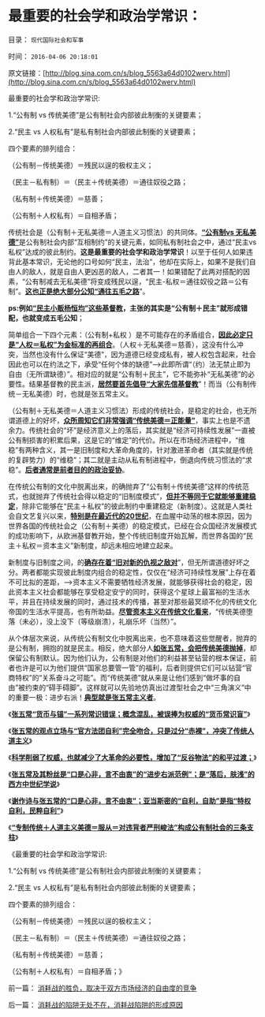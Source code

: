 # 最重要的社会学和政治学常识：

目录： `现代国际社会和军事` 

时间： `2016-04-06 20:18:01` 

原文链接：[http://blog.sina.com.cn/s/blog_5563a64d0102werv.html](http://blog.sina.com.cn/s/blog_5563a64d0102werv.html)

最重要的社会学和政治学常识:

1.“公有制 vs 传统美德”是公有制社会内部彼此制衡的关键要素；

2.“民主 vs 人权私有”是私有制社会内部彼此制衡的关键要素；

四个要素的排列组合：

（公有制－传统美德）＝残民以逞的极权主义；

（民主－私有制）＝（民主＋传统美德）＝通往奴役之路；

（私有制＋传统美德）＝慈善；

（公有制＋人权私有）＝自相矛盾；

传统社会是（公有制＋无私美德＝人道主义习惯法）的共同体。[**“公有制vs
无私美德”**](../../../2014/4/11/传统道德之“谦虚的义务”，左棍“断言棒喝”有广泛的同情者.md)是公有制社会内部“互相制约”的关键元素，如同私有制社会之中，通过“民主vs私权”达成的彼此制约。**这是最重要的社会学和政治学常识**！以至于任何人如果违背此基本常识，无论他的口号如何“民主，法治”，他却在实际上，如果不是我们自由人的敌人，就是自由人更凶恶的敌人，二者其一！如果错配了此两对搭配的因素，“公有制减去无私美德”将变成残民以逞，“民主-私权＝通往奴役之路＝公有制”。[**这也正是绝大部分公知“通往五毛之路**](../../../2013/12/12/居安思危的公害知识分子,“国企危机=经济危机”的概念偷换.md)”。

**ps:例如[**“民主小贩杨恒均”这些基督教**](../../../2014/6/23/中国公知和西方左派的愚昧、反动、落后，及他们的作品.md)，主张的其实是“公有制＋民主”就形成错配，也就变成五毛公知**；

简单组合一下四个元素：（公有制+私权 ）是不可能存在的矛盾组合，[**因此必定只是“人权＝私权”为金标准的再组合**](../../../2010/5/17/人权是识别极左伪装的金标准.md)。（人权＋无私美德＝慈善），这没有什么冲突，当然也没有什么保证“美德”，因为道德已经变成私有，被人权包含起来，社会因此也可以在约法之下，承受“任何个体的缺德”——>此即所谓“（约）法无禁止即为自由（无所谓缺德）”。相对应的就是“公有制＋民主”，它不能弥补“无私美德”的必要性。结果基督教的民主派，[**居然要首先倡导“大家先信基督教**](../../../2016/3/2/基督教是中世纪习惯法的守护者（卫道）；.md)”！而当（公有制传统－无私美德）时，也就是张五常主义。

（公有制＋无私美德＝人道主义习惯法）形成的传统社会，是稳定的社会，也无所谓道德上的好坏，[**众所周知它们非常强调“传统美德＝正能量”**](../../../2012/8/22/传统美德的“灯下黑”，“国家承诺”靠不住.md)，事实上也是不遗余力。传统社会的“坏”是经济意义上的落后，其实就是“经济可持续性发展”一直被公有制损害的积累后果，这是它的“维定”的代价。所以在市场经济进程中，“维稳”有两种含义，其一是旧制度和大革命角度的，针对激进革命者（其实就是传统的复辟势力）的“维稳”；其二就是主动从私有制进程中，倒退向传统习惯法的“求稳”。[**后者通常是前者目的的政治妥协**](../../../2013/12/2/人类文明停滞、倒退是常态；“升级”是偶然；.md)。

在传统公有制的文化中脱离出来，的确抛弃了“公有制＋传统美德”这样的传统范式，也就抛弃了传统社会得以稳定的“旧制度模式”，[**但并不等同于它就能够重建稳定**](../../../2013/5/18/推动社会进步的违法“犯罪”，阻止转型的“监管”“严刑峻法”.md)，除非它能够在“民主＋私权”的彼此制约中重建稳定（新制度）。这就是人类社会自文艺复兴以来，[**特别是在最近代的20世纪**](../../../2014/1/4/人类历史上政治最黑暗的20世纪，格申克龙“后发优势”.md)，在血腥中动荡的根本原因，因为世界各国的传统社会之（公有制＋美德）的稳定模式，已经在合众国经济发展模式的成功影响下，从欧洲基督教开始，整个传统旧制度开始瓦解，而世界各国的“民主＋私权＝资本主义”新制度，却远未相应地建立起来。

新制度与旧制度之间，的[**确存在着“旧对新的仇视之敌对**](../../../2013/8/25/“inalienable，不可让渡的权力”的“敌对意识形态”.md)”，但无所谓道德好坏之分。两者都能实现彼此制度内组合的稳定性，仅仅在“经济可持续性发展”上存在着不可比拟的差距，——>资本主义不需要牺牲经济发展，就能够获得社会的稳定，因此资本主义社会都能够在享受稳定安宁的同时，获得这个星球上最富裕的生活水平，并且在持续发展的同时，通过技术的传播，甚至对那些最冥顽不化的传统文化帝国的生活水平提高，也有所助益。[**尽管资本主义在传统文化看来**](../../../2013/3/31/传统文化感受到恐惧，下意识围剿“资本主义异端”.md)，“传统美德堕落（未必），没上没下（等级崩溃），礼崩乐坏（当然）”。

从个体层次来说，从传统公有制文化中脱离出来，也不意味着这些觉醒者，抛弃的是公有制，拥抱的就是民主。相反，绝大部分人[**如张五常，会把传统美德抛掉**](../../../2016/3/31/张五常要做权威，就要象科斯那样学会沉默；.md)，却保留公有制默认。因为他们认为，公有制是对他们的利益甚至钻营的根本保证，前者也许是可以为他们提供“国家总要管一管”的福利，后者则提供它们可以钻营“官商特权”的“关系奋斗之可能”。而“传统美德”就从来是让他们感到“做坏事的自由”被约束的“碍手碍脚”。这样就可以先验地仿真出过渡型社会之中“三角演义”中的重要一极：进步右派！[**典型就是张五常主义者**](../../../2016/3/30/张五常主义是一种传教，具备传教的所有特点；.md)。

《[**张五常“货币与锚”一系列常识错误；概念混乱，被误捧为权威的“货币常识盲”**](../../../2016/3/27/广义的锚与狭义的锚，张五常一系列常识错误；.md)》

《[**张五常的观点立场与“官方法团自利”完全吻合，只是过分“赤裸”，冲突了传统人道主义**](../../../2016/3/28/张五常主义与市场经济之间，是“特权vs人权”的根本区别；.md)》

《[**科学削弱了权威，也就减少了大革命的必要性，增加了“反谷物法”的和平过渡；**](../../../2016/3/29/张五常之“缺乏常识，偏要权威”，推荐香港模式.md)》

《[**张五常及其粉丝是“口是心非，言不由衷”的“进步右派范例”；是“落后，肤浅”的西方中世纪学说**](../../../2016/3/30/张五常主义是一种传教，具备传教的所有特点；.md)》

《[**谢作诗与张五常的“口是心非，言不由衷”；亚当斯密的“自利，自助”是指“特权自利，民粹自利”**](../../../2016/3/31/张五常要做权威，就要象科斯那样学会沉默；.md)》

《[**“专制传统＋人道主义美德＝服从＝对违背者严刑峻法”构成公有制社会的三条支柱**](../../../2016/4/5/传统文化的“正能量”，证明“传统＝公有制”；.md)》

《最重要的社会学和政治学常识:

1.“公有制 vs 传统美德”是公有制社会内部彼此制衡的关键要素；

2.“民主 vs 人权私有”是私有制社会内部彼此制衡的关键要素；

四个要素的排列组合：

（公有制－传统美德）＝残民以逞的极权主义；

（民主－私有制）＝（民主＋传统美德）＝通往奴役之路；

（私有制＋传统美德）＝慈善；

（公有制＋人权私有）＝自相矛盾；》

前一篇： [消耗战的胜负，取决于双方市场经济的自由度的竞争](../../../2016/4/9/消耗战的胜负，取决于双方市场经济的自由度的竞争.md)

后一篇： [消耗战的陷阱无处不在，消耗战陷阱的形成原因](../../../2016/4/6/消耗战的陷阱无处不在，消耗战陷阱的形成原因.md)

